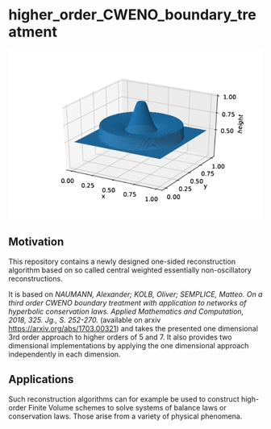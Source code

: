 # higher_order_CWENO_boundary_treatment

![Two dimensional shallow water equation](shallow_water_radial.png)

## Motivation

This repository contains a newly designed one-sided reconstruction algorithm based on so called central weighted essentially non-oscillatory reconstructions.

It is based on *NAUMANN, Alexander; KOLB, Oliver; SEMPLICE, Matteo. On a third order CWENO boundary treatment with application to networks of hyperbolic conservation laws. Applied Mathematics and Computation, 2018, 325. Jg., S. 252-270.* (available on arxiv https://arxiv.org/abs/1703.00321) and takes the presented one dimensional 3rd order approach to higher orders of 5 and 7. It also provides two dimensional implementations by applying the one dimensional approach independently in each dimension.

## Applications

Such reconstruction algorithms can for example be used to construct high-order Finite Volume schemes to solve systems of balance laws or conservation laws. Those arise from a variety of physical phenomena.
